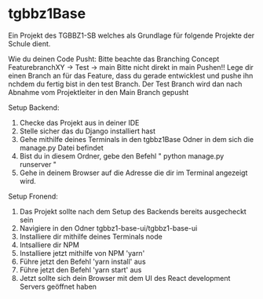 # tgbbz1Base
Ein Projekt des TGBBZ1-SB welches als Grundlage für folgende Projekte der Schule dient.

Wie du deinen Code Pusht:
Bitte beachte das Branching Concept FeaturebranchXY -> Test -> main
Bitte nicht direkt in main Pushen!!
Lege dir einen Branch an für das Feature, dass du gerade entwicklest und pushe ihn nchdem du fertig bist in den test Branch.
Der Test Branch wird dan nach Abnahme vom Projektleiter in den Main Branch gepusht


Setup Backend:

1. Checke das Projekt aus in deiner IDE
2. Stelle sicher das du Django installiert hast
3. Gehe mithilfe deines Terminals in den tgbbz1Base Odner in dem sich die manage.py Datei befindet
4. Bist du in diesem Ordner, gebe den Befehl " python manage.py runserver "
5. Gehe in deinem Browser auf die Adresse die dir im Terminal angezeigt wird.

Setup Fronend:
1. Das Projekt sollte nach dem Setup des Backends bereits ausgecheckt sein
2. Navigiere in den Odner tgbbz1-base-ui/tgbbz1-base-ui
3. Installiere dir mithilfe deines Terminals node
4. Intsalliere dir NPM
5. Installiere jetzt mithilfe von NPM 'yarn'
6. Führe jetzt den Befehl 'yarn install' aus
7. Führe jetzt den Befehl 'yarn start' aus
8. Jetzt sollte sich dein Browser mit dem UI des React development Servers geöffnet haben
